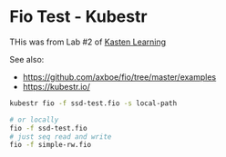 # Fio Test - Kubestr

THis was from Lab #2 of [Kasten Learning](https://learning.kasten.io/kubernetes/labs/build-kubernetes-application/lessons/lab-2/#lab)

See also: 

- <https://github.com/axboe/fio/tree/master/examples>
- <https://kubestr.io/>

```bash
kubestr fio -f ssd-test.fio -s local-path

# or locally
fio -f ssd-test.fio
# just seq read and write
fio -f simple-rw.fio
```
